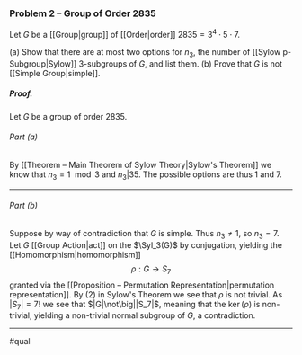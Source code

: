 ### Problem 2 – Group of Order 2835
Let $G$ be a [[Group|group]] of [[Order|order]] $2835 = 3^4\cdot 5\cdot 7$.

(a) Show that there are at most two options for $n_3$, the number of [[Sylow p-Subgroup|Sylow]] $3$-subgroups of $G,$ and list them.
(b) Prove that $G$ is not [[Simple Group|simple]].

##### *Proof*.
Let $G$ be a group of order $2835$.

###### Part (a)
By [[Theorem – Main Theorem of Sylow Theory|Sylow's Theorem]] we know that $n_3=1\mod{3}$ and $n_3|35$. The possible options are thus $1$ and $7$. 
***
###### Part (b)
Suppose by way of contradiction that $G$ is simple. Thus $n_3\neq 1$, so $n_3=7$. Let $G$ [[Group Action|act]] on the $\Syl_3(G)$ by conjugation, yielding the [[Homomorphism|homomorphism]] $$\rho: G\to S_7$$granted via the [[Proposition – Permutation Representation|permutation representation]]. By (2) in Sylow's Theorem we see that $\rho$ is not trivial. As $|S_7|=7!$ we see that $|G|\not\big||S_7|$, meaning that the $\ker(\rho)$ is non-trivial, yielding a non-trivial normal subgroup of $G$, a contradiction.
***
#qual
